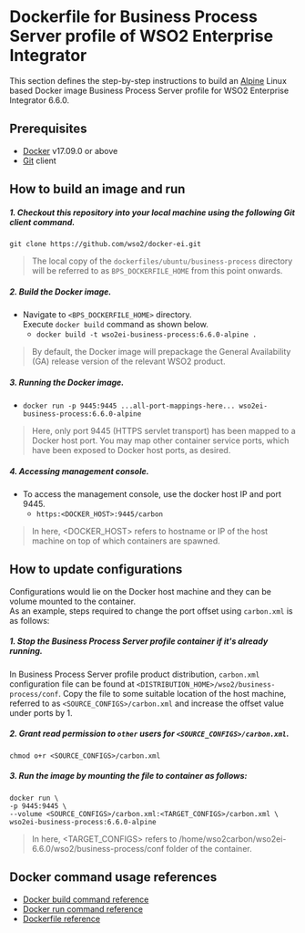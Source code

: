 # Dockerfile for Business Process Server profile of WSO2 Enterprise Integrator #

This section defines the step-by-step instructions to build an [Alpine](https://hub.docker.com/_/alpine/) Linux based Docker image
Business Process Server profile for WSO2 Enterprise Integrator 6.6.0.

## Prerequisites

* [Docker](https://www.docker.com/get-docker) v17.09.0 or above
* [Git](https://git-scm.com/book/en/v2/Getting-Started-Installing-Git) client

## How to build an image and run

##### 1. Checkout this repository into your local machine using the following Git client command.

```
git clone https://github.com/wso2/docker-ei.git
```

>The local copy of the `dockerfiles/ubuntu/business-process` directory will be referred to as `BPS_DOCKERFILE_HOME` from this point onwards.

##### 2. Build the Docker image.

- Navigate to `<BPS_DOCKERFILE_HOME>` directory. <br>
  Execute `docker build` command as shown below.
    + `docker build -t wso2ei-business-process:6.6.0-alpine .`

> By default, the Docker image will prepackage the General Availability (GA) release version of the relevant WSO2 product.

##### 3. Running the Docker image.

- `docker run -p 9445:9445 ...all-port-mappings-here... wso2ei-business-process:6.6.0-alpine`

>Here, only port 9445 (HTTPS servlet transport) has been mapped to a Docker host port.
You may map other container service ports, which have been exposed to Docker host ports, as desired.

##### 4. Accessing management console.

- To access the management console, use the docker host IP and port 9445.
    + `https:<DOCKER_HOST>:9445/carbon`

>In here, <DOCKER_HOST> refers to hostname or IP of the host machine on top of which containers are spawned.

## How to update configurations

Configurations would lie on the Docker host machine and they can be volume mounted to the container. <br>
As an example, steps required to change the port offset using `carbon.xml` is as follows:

##### 1. Stop the Business Process Server profile container if it's already running.

In Business Process Server profile product distribution, `carbon.xml` configuration file can be found at `<DISTRIBUTION_HOME>/wso2/business-process/conf`.
Copy the file to some suitable location of the host machine, referred to as `<SOURCE_CONFIGS>/carbon.xml` and
increase the offset value under ports by 1.

##### 2. Grant read permission to `other` users for `<SOURCE_CONFIGS>/carbon.xml`.

```
chmod o+r <SOURCE_CONFIGS>/carbon.xml
```

##### 3. Run the image by mounting the file to container as follows:

```
docker run \
-p 9445:9445 \
--volume <SOURCE_CONFIGS>/carbon.xml:<TARGET_CONFIGS>/carbon.xml \
wso2ei-business-process:6.6.0-alpine
```

>In here, <TARGET_CONFIGS> refers to /home/wso2carbon/wso2ei-6.6.0/wso2/business-process/conf folder of the container.

## Docker command usage references

* [Docker build command reference](https://docs.docker.com/engine/reference/commandline/build/)
* [Docker run command reference](https://docs.docker.com/engine/reference/run/)
* [Dockerfile reference](https://docs.docker.com/engine/reference/builder/)
